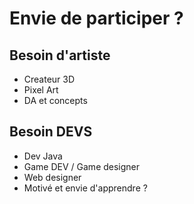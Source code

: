 # Envie de participer ?

## Besoin d'artiste
- Createur 3D
- Pixel Art
- DA et concepts

## Besoin DEVS
- Dev Java
- Game DEV / Game designer
- Web designer
- Motivé et envie d'apprendre ?

